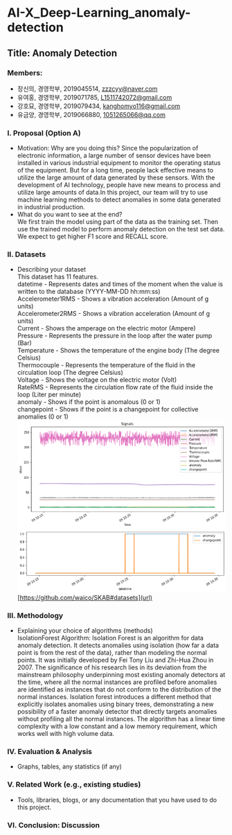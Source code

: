 # AI-X_Deep-Learning_anomaly-detection
## Title: Anomaly Detection
### Members: 
- 장신의, 경영학부, 2019045514, zzzcyy@naver.com
- 유여홍, 경영학부, 2019071785, L1511742072@gmail.com
- 강호묘, 경영학부, 2019079434, kanghomyo116@gmail.com
- 유금양, 경영학부, 2019066880, 1051265066@qq.com
### I. Proposal (Option A) 
- Motivation: Why are you doing this? 
Since the popularization of electronic information, a large number of sensor devices have been installed in various industrial equipment to monitor the operating status of the equipment. But for a long time, people lack effective means to utilize the large amount of data generated by these sensors. With the development of AI technology, people have new means to process and utilize large amounts of data.In this project, our team will try to use machine learning methods to detect anomalies in some data generated in industrial production.
- What do you want to see at the end?  
We first train the model using part of the data as the training set. Then use the trained model to perform anomaly detection on the test set data. We expect to get higher F1 score and RECALL score.

### II. Datasets 
- Describing your dataset  
This dataset has 11 features.  
datetime - Represents dates and times of the moment when the value is written to the database (YYYY-MM-DD hh:mm:ss)  
Accelerometer1RMS - Shows a vibration acceleration (Amount of g units)  
Accelerometer2RMS - Shows a vibration acceleration (Amount of g units)  
Current - Shows the amperage on the electric motor (Ampere)  
Pressure - Represents the pressure in the loop after the water pump (Bar)  
Temperature - Shows the temperature of the engine body (The degree Celsius)  
Thermocouple - Represents the temperature of the fluid in the circulation loop (The degree Celsius)  
Voltage - Shows the voltage on the electric motor (Volt)  
RateRMS - Represents the circulation flow rate of the fluid inside the loop (Liter per minute)  
anomaly - Shows if the point is anomalous (0 or 1)  
changepoint - Shows if the point is a changepoint for collective anomalies (0 or 1)  
![image](https://github.com/zzzcyy/AI-X_Deep-Learning_anomaly-detection/blob/main/img/data.png)  
![image](https://github.com/zzzcyy/AI-X_Deep-Learning_anomaly-detection/blob/main/img/anomaly_display.png)
[https://github.com/waico/SKAB#datasets](url)
### III. Methodology
- Explaining your choice of algorithms (methods)  
IsolationForest Algorithm: Isolation Forest is an algorithm for data anomaly detection. It detects anomalies using isolation (how far a data point is from the rest of the data), rather than modeling the normal points. It was initially developed by Fei Tony Liu and Zhi-Hua Zhou in 2007. The significance of his research lies in its deviation from the mainstream philosophy underpinning most existing anomaly detectors at the time, where all the normal instances are profiled before anomalies are identified as instances that do not conform to the distribution of the normal instances. Isolation forest introduces a different method that explicitly isolates anomalies using binary trees, demonstrating a new possibility of a faster anomaly detector that directly targets anomalies without profiling all the normal instances. The algorithm has a linear time complexity with a low constant and a low memory requirement, which works well with high volume data.

### IV. Evaluation & Analysis
- Graphs, tables, any statistics (if any)
### V. Related Work (e.g., existing studies)
- Tools, libraries, blogs, or any documentation that you have used to do this project.
### VI. Conclusion: Discussion
